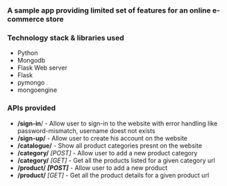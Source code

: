 ### A sample app providing limited set of features for an online e-commerce store


### Technology stack & libraries used
- Python
- Mongodb
- Flask Web server
- Flask
- pymongo
- mongoengine

### APIs provided 
 - **/sign-in**/ - Allow user to sign-in to the website with error handling like password-mismatch, username doest not exists
 - **/sign-up/** - Allow user to create his account on the website
 - **/catalogue/** - Show all product categories presnt on the website
 - **/category/** _[POST]_ - Allow user to add a new product category
 - **/category/** _[GET]_ - Get all the products listed for a given category url
 - **/product/** _**[POST]**_ -  Allow user to add a new product 
 - **/product/** _[GET]_ - Get all the product details for a given product url